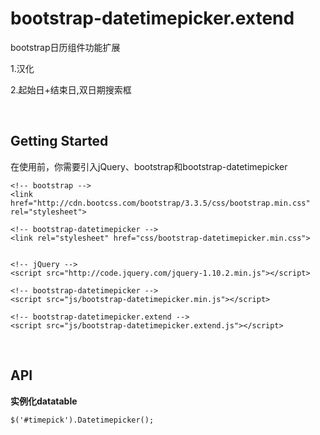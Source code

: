 # bootstrap-datetimepicker.extend
bootstrap日历组件功能扩展

<p>1.汉化</p>
<p>2.起始日+结束日,双日期搜索框</p>
<br>
<h2>Getting Started</h2>
在使用前，你需要引入jQuery、bootstrap和bootstrap-datetimepicker


	<!-- bootstrap -->
	<link href="http://cdn.bootcss.com/bootstrap/3.3.5/css/bootstrap.min.css" rel="stylesheet">

	<!-- bootstrap-datetimepicker -->
	<link rel="stylesheet" href="css/bootstrap-datetimepicker.min.css">


	<!-- jQuery -->
	<script src="http://code.jquery.com/jquery-1.10.2.min.js"></script>
	
	<!-- bootstrap-datetimepicker -->
	<script src="js/bootstrap-datetimepicker.min.js"></script>

	<!-- bootstrap-datetimepicker.extend -->
	<script src="js/bootstrap-datetimepicker.extend.js"></script>

<br>

<h2>API</h2>

<b>实例化datatable</b>

	$('#timepick').Datetimepicker();

